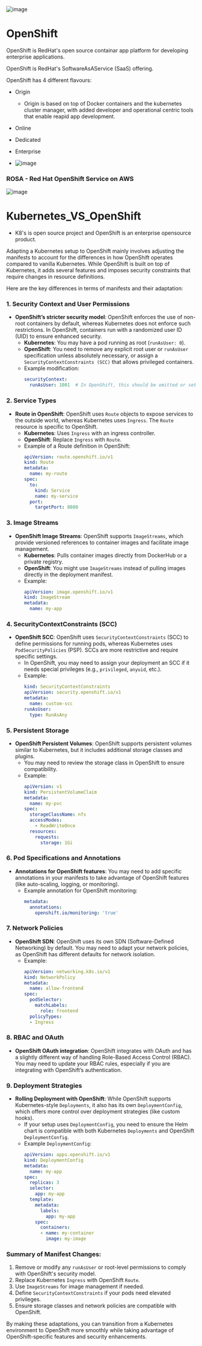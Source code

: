 ![image](https://github.com/user-attachments/assets/7c3a390d-0440-4e1c-a6b0-35222c451002)


# OpenShift

OpenShift is RedHat's open source containar app platform for developing enterprise applications.

OpenShift is RedHat's SoftwareAsAService (SaaS) offering. 

OpenShift has 4 different flavours:

- Origin
  - Origin is based on top of Docker containers and the kubernetes cluster manager, with added developer and operational centric tools that enable reapid app development.
- Online
- Dedicated
- Enterprise

- ![image](https://github.com/user-attachments/assets/074c4333-e7e4-4f5f-a845-5c9066ba0517)

### ROSA - Red Hat OpenShift Service on AWS

![image](https://github.com/user-attachments/assets/bcf2e775-f871-4846-a5ea-78ec5ae34650)


# Kubernetes_VS_OpenShift

- K8's is open source project and OpenShift is an enterprise opensource product.

Adapting a Kubernetes setup to OpenShift mainly involves adjusting the manifests to account for the differences in how OpenShift operates compared to vanilla Kubernetes. While OpenShift is built on top of Kubernetes, it adds several features and imposes security constraints that require changes in resource definitions.

Here are the key differences in terms of manifests and their adaptation:

### 1. **Security Context and User Permissions**
   - **OpenShift’s stricter security model**: OpenShift enforces the use of non-root containers by default, whereas Kubernetes does not enforce such restrictions. In OpenShift, containers run with a randomized user ID (UID) to ensure enhanced security.
     - **Kubernetes**: You may have a pod running as root (`runAsUser: 0`).
     - **OpenShift**: You need to remove any explicit root user or `runAsUser` specification unless absolutely necessary, or assign a `SecurityContextConstraints (SCC)` that allows privileged containers.
     - Example modification:
       ```yaml
       securityContext:
         runAsUser: 1001  # In OpenShift, this should be omitted or set to a non-root user
       ```

### 2. **Service Types**
   - **Route in OpenShift**: OpenShift uses `Route` objects to expose services to the outside world, whereas Kubernetes uses `Ingress`. The `Route` resource is specific to OpenShift.
     - **Kubernetes**: Uses `Ingress` with an ingress controller.
     - **OpenShift**: Replace `Ingress` with `Route`.
     - Example of a Route definition in OpenShift:
       ```yaml
       apiVersion: route.openshift.io/v1
       kind: Route
       metadata:
         name: my-route
       spec:
         to:
           kind: Service
           name: my-service
         port:
           targetPort: 8080
       ```

### 3. **Image Streams**
   - **OpenShift Image Streams**: OpenShift supports `ImageStreams`, which provide versioned references to container images and facilitate image management.
     - **Kubernetes**: Pulls container images directly from DockerHub or a private registry.
     - **OpenShift**: You might use `ImageStreams` instead of pulling images directly in the deployment manifest.
     - Example:
       ```yaml
       apiVersion: image.openshift.io/v1
       kind: ImageStream
       metadata:
         name: my-app
       ```

### 4. **SecurityContextConstraints (SCC)**
   - **OpenShift SCC**: OpenShift uses `SecurityContextConstraints` (SCC) to define permissions for running pods, whereas Kubernetes uses `PodSecurityPolicies` (PSP). SCCs are more restrictive and require specific settings.
     - In OpenShift, you may need to assign your deployment an SCC if it needs special privileges (e.g., `privileged`, `anyuid`, etc.).
     - Example:
       ```yaml
       kind: SecurityContextConstraints
       apiVersion: security.openshift.io/v1
       metadata:
         name: custom-scc
       runAsUser:
         type: RunAsAny
       ```

### 5. **Persistent Storage**
   - **OpenShift Persistent Volumes**: OpenShift supports persistent volumes similar to Kubernetes, but it includes additional storage classes and plugins.
     - You may need to review the storage class in OpenShift to ensure compatibility.
     - Example:
       ```yaml
       apiVersion: v1
       kind: PersistentVolumeClaim
       metadata:
         name: my-pvc
       spec:
         storageClassName: nfs
         accessModes:
           - ReadWriteOnce
         resources:
           requests:
             storage: 1Gi
       ```

### 6. **Pod Specifications and Annotations**
   - **Annotations for OpenShift features**: You may need to add specific annotations in your manifests to take advantage of OpenShift features (like auto-scaling, logging, or monitoring).
     - Example annotation for OpenShift monitoring:
       ```yaml
       metadata:
         annotations:
           openshift.io/monitoring: 'true'
       ```

### 7. **Network Policies**
   - **OpenShift SDN**: OpenShift uses its own SDN (Software-Defined Networking) by default. You may need to adapt your network policies, as OpenShift has different defaults for network isolation.
     - Example:
       ```yaml
       apiVersion: networking.k8s.io/v1
       kind: NetworkPolicy
       metadata:
         name: allow-frontend
       spec:
         podSelector:
           matchLabels:
             role: frontend
         policyTypes:
         - Ingress
       ```

### 8. **RBAC and OAuth**
   - **OpenShift OAuth integration**: OpenShift integrates with OAuth and has a slightly different way of handling Role-Based Access Control (RBAC). You may need to update your RBAC rules, especially if you are integrating with OpenShift’s authentication.

### 9. **Deployment Strategies**
   - **Rolling Deployment with OpenShift**: While OpenShift supports Kubernetes-style `Deployments`, it also has its own `DeploymentConfig`, which offers more control over deployment strategies (like custom hooks).
     - If your setup uses `DeploymentConfig`, you need to ensure the Helm chart is compatible with both Kubernetes `Deployments` and OpenShift `DeploymentConfig`.
     - Example `DeploymentConfig`:
       ```yaml
       apiVersion: apps.openshift.io/v1
       kind: DeploymentConfig
       metadata:
         name: my-app
       spec:
         replicas: 3
         selector:
           app: my-app
         template:
           metadata:
             labels:
               app: my-app
           spec:
             containers:
             - name: my-container
               image: my-image
       ```

### Summary of Manifest Changes:
1. Remove or modify any `runAsUser` or root-level permissions to comply with OpenShift's security model.
2. Replace Kubernetes `Ingress` with OpenShift `Route`.
3. Use `ImageStreams` for image management if needed.
4. Define `SecurityContextConstraints` if your pods need elevated privileges.
5. Ensure storage classes and network policies are compatible with OpenShift.

By making these adaptations, you can transition from a Kubernetes environment to OpenShift more smoothly while taking advantage of OpenShift-specific features and security enhancements.
